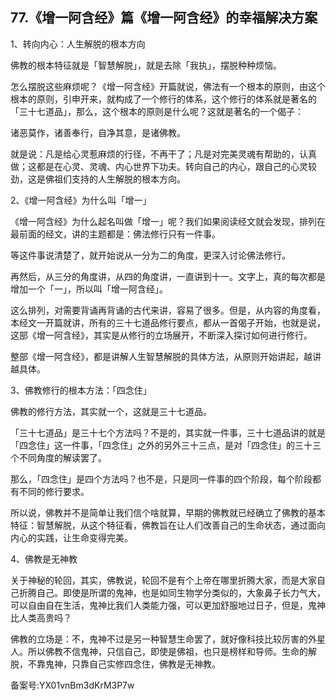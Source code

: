 ## 77.《增一阿含经》篇《增一阿含经》的幸福解决方案
1、转向内心：人生解脱的根本方向


佛教的根本特征就是「智慧解脱」，就是去除「我执」，摆脱种种烦恼。


怎么摆脱这些麻烦呢？《增一阿含经》开篇就说，佛法有一个根本的原则，由这个根本的原则，引申开来，就构成了一个修行的体系，这个修行的体系就是著名的「三十七道品」，那么，这个根本的原则是什么呢？这就是著名的一个偈子：


诸恶莫作，诸善奉行，自净其意，是诸佛教。


就是说：凡是给心灵惹麻烦的行径，不再干了；凡是对完美灵魂有帮助的，认真做；这都是在心灵、灵魂、内心世界下功夫。转向自己的内心，跟自己的心灵较劲，这是佛祖们支持的人生解脱的根本方向。


2、《增一阿含经》为什么叫「增一」


《增一阿含经》为什么起名叫做「增一」呢？我们如果阅读经文就会发现，排列在最前面的经文，讲的主题都是：佛法修行只有一件事。


等这件事说清楚了，就开始说从一分为二的角度，更深入讨论佛法修行。


再然后，从三分的角度讲，从四的角度讲，一直讲到十一。文字上，真的每次都是增加一个「一」，所以叫「增一阿含经」。


这么排列，对需要背诵再背诵的古代来讲，容易了很多。但是，从内容的角度看，本经文一开篇就讲，所有的三十七道品修行要点，都从一首偈子开始，也就是说，这部《增一阿含经》，其实是从修行的立场展开，不断深入探讨如何进行修行。


整部《增一阿含经》，都是讲解人生智慧解脱的具体方法，从原则开始讲起，越讲越具体。


3、佛教修行的根本方法：「四念住」


佛教的修行方法，其实就一个，这就是三十七道品。


「三十七道品」是三十七个方法吗？不是的，其实就一件事，三十七道品讲的就是「四念住」这一件事，「四念住」之外的另外三十三点，是对「四念住」的三十三个不同角度的解读罢了。


那么，「四念住」是四个方法吗？也不是，只是同一件事的四个阶段，每个阶段都有不同的修行要求。


所以说，佛教并不是简单让我们信个啥就算，早期的佛教就已经确立了佛教的基本特征：智慧解脱，从这个特征看，佛教旨在让人们改善自己的生命状态，通过面向内心的实践，让生命变得完美。


4、佛教是无神教


关于神秘的轮回，其实，佛教说，轮回不是有个上帝在哪里折腾大家，而是大家自己折腾自己。即使是所谓的鬼神，也是如同生物学分类似的，大象鼻子长力气大，可以自由自在生活，鬼神比我们人类能力强，可以更加舒服地过日子，但是，鬼神比人类高贵吗？


佛教的立场是：不，鬼神不过是另一种智慧生命罢了，就好像科技比较厉害的外星人。所以佛教不信鬼神，只信自己，即使是佛祖，也只是榜样和导师。生命的解脱，不靠鬼神，只靠自己实修四念住，佛教是无神教。


备案号:YX01vnBm3dKrM3P7w

